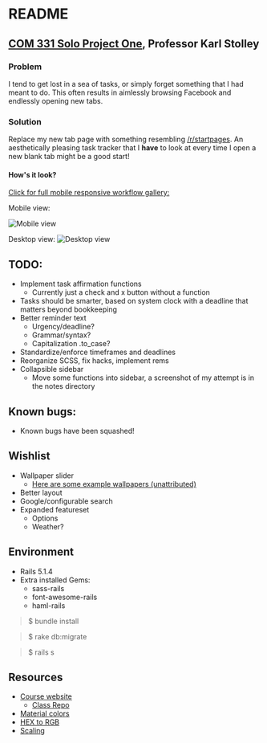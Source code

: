 # README

## [COM 331 Solo Project One](https://courses.karlstolley.com/app/projects/#project-one), Professor Karl Stolley
### Problem
I tend to get lost in a sea of tasks, or simply forget something that I had meant to do. This often results in aimlessly browsing Facebook and endlessly opening new tabs.

### Solution
Replace my new tab page with something resembling [/r/startpages](https://www.reddit.com/r/startpages). An aesthetically pleasing task tracker that I **have** to look at every time I open a new blank tab might be a good start!

#### How's it look?

[Click for full mobile responsive workflow gallery: ](https://imgur.com/a/9hBwj)

Mobile view:

![Mobile view](https://i.imgur.com/O18wbd1.png "Mobile view")

Desktop view:
![Desktop view](https://i.imgur.com/E3FcA59.jpg "Desktop view")


## TODO:
* Implement task affirmation functions
  * Currently just a check and x button without a function
* Tasks should be smarter, based on system clock with a deadline that matters beyond bookkeeping
* Better reminder text
  * Urgency/deadline?
  * Grammar/syntax?
  * Capitalization .to_case?
* Standardize/enforce timeframes and deadlines
* Reorganize SCSS, fix hacks, implement rems
* Collapsible sidebar
  * Move some functions into sidebar, a screenshot of my attempt is in the notes directory

## Known bugs:

* Known bugs have been squashed!

## Wishlist
* Wallpaper slider
  * [Here are some example wallpapers (unattributed)](https://imgur.com/a/Xz9Ea)
* Better layout
* Google/configurable search
* Expanded featureset
  * Options
  * Weather?


## Environment
* Rails 5.1.4
* Extra installed Gems:
  * sass-rails
  * font-awesome-rails
  * haml-rails

>$ bundle install

>$ rake db:migrate

>$ rails s


## Resources
* [Course website](https://courses.karlstolley.com/app/)
  * [Class Repo](https://github.com/app-2018/library-checkout)
* [Material colors](https://material.io/guidelines/style/color.html#color-color-palette)
* [HEX to RGB](https://www.webpagefx.com/web-design/hex-to-rgb/)
* [Scaling](http://www.modularscale.com/?1&em&1.067)